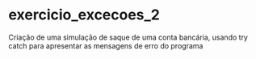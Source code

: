 # exercicio_excecoes_2
Criação de uma simulação de saque de uma conta bancária, usando try catch para apresentar as mensagens de erro do programa
